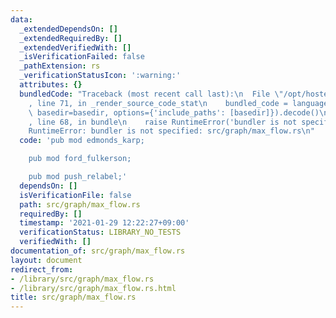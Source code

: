 ```yaml
---
data:
  _extendedDependsOn: []
  _extendedRequiredBy: []
  _extendedVerifiedWith: []
  _isVerificationFailed: false
  _pathExtension: rs
  _verificationStatusIcon: ':warning:'
  attributes: {}
  bundledCode: "Traceback (most recent call last):\n  File \"/opt/hostedtoolcache/Python/3.9.1/x64/lib/python3.9/site-packages/onlinejudge_verify/documentation/build.py\"\
    , line 71, in _render_source_code_stat\n    bundled_code = language.bundle(stat.path,\
    \ basedir=basedir, options={'include_paths': [basedir]}).decode()\n  File \"/opt/hostedtoolcache/Python/3.9.1/x64/lib/python3.9/site-packages/onlinejudge_verify/languages/user_defined.py\"\
    , line 68, in bundle\n    raise RuntimeError('bundler is not specified: {}'.format(path.as_posix()))\n\
    RuntimeError: bundler is not specified: src/graph/max_flow.rs\n"
  code: 'pub mod edmonds_karp;

    pub mod ford_fulkerson;

    pub mod push_relabel;'
  dependsOn: []
  isVerificationFile: false
  path: src/graph/max_flow.rs
  requiredBy: []
  timestamp: '2021-01-29 12:22:27+09:00'
  verificationStatus: LIBRARY_NO_TESTS
  verifiedWith: []
documentation_of: src/graph/max_flow.rs
layout: document
redirect_from:
- /library/src/graph/max_flow.rs
- /library/src/graph/max_flow.rs.html
title: src/graph/max_flow.rs
---
```

